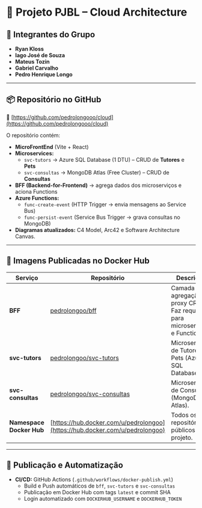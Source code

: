 # 🧩 Projeto PJBL – Cloud Architecture

## 👥 Integrantes do Grupo
- **Ryan Kloss**  
- **Iago José de Souza**  
- **Mateus Tozin**  
- **Gabriel Carvalho**  
- **Pedro Henrique Longo**

---

## 📦 Repositório no GitHub
📁 [https://github.com/pedrolongooo/cloud](https://github.com/pedrolongooo/cloud)

O repositório contém:
- **MicroFrontEnd** (Vite + React)
- **Microservices:**
  - `svc-tutors` → Azure SQL Database (1 DTU) – CRUD de **Tutores** e **Pets**
  - `svc-consultas` → MongoDB Atlas (Free Cluster) – CRUD de **Consultas**
- **BFF (Backend-for-Frontend)** → agrega dados dos microserviços e aciona Functions
- **Azure Functions:**
  - `func-create-event` (HTTP Trigger → envia mensagens ao Service Bus)
  - `func-persist-event` (Service Bus Trigger → grava consultas no MongoDB)
- **Diagramas atualizados:** C4 Model, Arc42 e Software Architecture Canvas.

---

## 🐳 Imagens Publicadas no Docker Hub
| Serviço | Repositório | Descrição |
|----------|--------------|------------|
| **BFF** | [pedrolongoo/bff](https://hub.docker.com/r/pedrolongoo/bff) | Camada de agregação e proxy CRUD. Faz requests para microserviços e Functions. |
| **svc-tutors** | [pedrolongoo/svc-tutors](https://hub.docker.com/r/pedrolongoo/svc-tutors) | Microserviço de Tutores e Pets (Azure SQL Database). |
| **svc-consultas** | [pedrolongoo/svc-consultas](https://hub.docker.com/r/pedrolongoo/svc-consultas) | Microserviço de Consultas (MongoDB Atlas). |
| **Namespace Docker Hub** | [https://hub.docker.com/u/pedrolongoo](https://hub.docker.com/u/pedrolongoo) | Todos os repositórios públicos do projeto. |

---

## 🔗 Publicação e Automatização
- **CI/CD:** GitHub Actions (`.github/workflows/docker-publish.yml`)  
  - Build e Push automáticos de `bff`, `svc-tutors` e `svc-consultas`  
  - Publicação em Docker Hub com tags `latest` e commit SHA  
  - Login automatizado com `DOCKERHUB_USERNAME` e `DOCKERHUB_TOKEN`  
